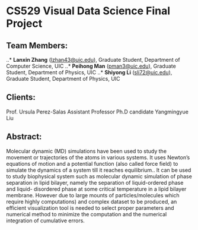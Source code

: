# CS529 Visual Data Science Final Project

						
## Team Members:  
..* **Lanxin Zhang** (lzhan43@uic.edu), Graduate Student, Department of Computer Science, UIC
..* **Peihong Man** (pman3@uic.edu), Graduate Student, Department of Physics, UIC
..* **Shiyong Li** (sli72@uic.edu), Graduate Student, Department of Physics, UIC

## Clients: 
Prof. Ursula Perez-Salas Assistant Professor 
Ph.D candidate Yangmingyue Liu 

## Abstract: 
Molecular dynamic (MD) simulations have been used to study the movement or trajectories of the atoms in various systems. It uses Newton’s equations of motion and a potential function (also called force field) to simulate the dynamics of a system till it reaches equilibrium.. It can be used to study biophysical system such as molecular dynamic simulation of phase separation in lipid bilayer, namely the separation of liquid-ordered phase and liquid- disordered phase at some critical temperature in a lipid bilayer membrane. However due to large mounts of particles/molecules which require highly computations) and complex dataset to be produced, an efficient visualization tool is needed to select proper parameters and numerical method to minimize the computation and the numerical integration of cumulative errors.
